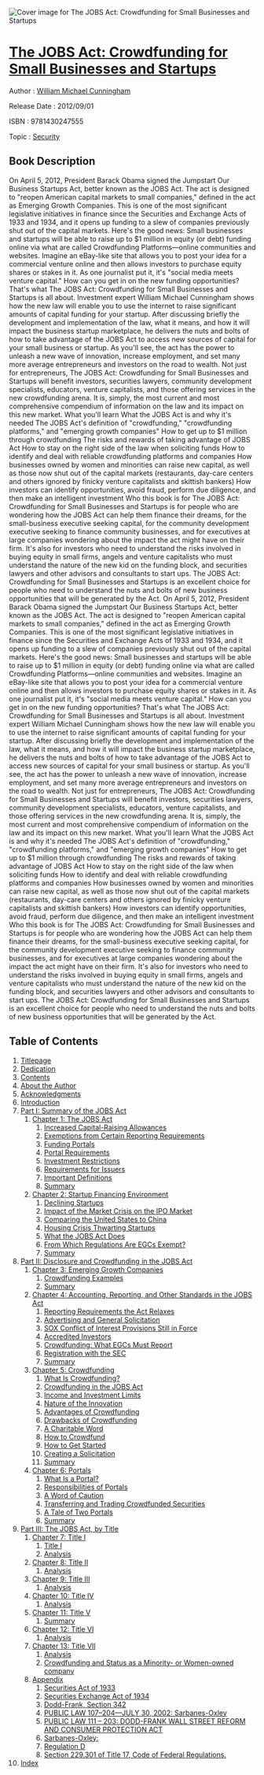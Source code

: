 ![Cover image for The JOBS Act: Crowdfunding for Small Businesses and Startups](https://imgdetail.ebookreading.net/cover/cover/security/EB9781430247555.jpg)

[The JOBS Act: Crowdfunding for Small Businesses and Startups](https://ebookreading.net/view/book/The+JOBS+Act%3A+Crowdfunding+for+Small+Businesses+and+Startups-EB9781430247555_1.html "The JOBS Act: Crowdfunding for Small Businesses and Startups")
====================================================================================================================

Author : [William Michael Cunningham](https://ebookreading.net/search/author/William+Michael+Cunningham)

Release Date : 2012/09/01

ISBN : 9781430247555

Topic : [Security](https://ebookreading.net/search/category/security)

Book Description
-----------------

On April 5, 2012, President Barack Obama signed the Jumpstart Our Business Startups Act, better known as the JOBS Act. The act is designed to "reopen American capital markets to small companies," defined in the act as Emerging Growth Companies. This is one of the most significant legislative initiatives in finance since the Securities and Exchange Acts of 1933 and 1934, and it opens up funding to a slew of companies previously shut out of the capital markets.
Here's the good news: Small businesses and startups will be able to raise up to $1 million in equity (or debt) funding online via what are called Crowdfunding Platforms—online communities and websites. Imagine an eBay-like site that allows you to post your idea for a commercial venture online and then allows investors to purchase equity shares or stakes in it. As one journalist put it, it's "social media meets venture capital."
How can you get in on the new funding opportunities? That's what The JOBS Act: Crowdfunding for Small Businesses and Startups is all about. Investment expert William Michael Cunningham shows how the new law will enable you to use the internet to raise significant amounts of capital funding for your startup. After discussing briefly the development and implementation of the law, what it means, and how it will impact the business startup marketplace, he delivers the nuts and bolts of how to take advantage of the JOBS Act to access new sources of capital for your small business or startup. As you'll see, the act has the power to unleash a new wave of innovation, increase employment, and set many more average entrepreneurs and investors on the road to wealth.
Not just for entrepreneurs, The JOBS Act: Crowdfunding for Small Businesses and Startups will benefit investors, securities lawyers, community development specialists, educators, venture capitalists, and those offering services in the new crowdfunding arena. It is, simply, the most current and most comprehensive compendium of information on the law and its impact on this new market.
What you'll learn
What the JOBS Act is and why it's needed
The JOBS Act's definition of "crowdfunding," "crowdfunding platforms," and  "emerging growth companies"
How to get up to $1 million through crowdfunding
The risks and rewards of taking advantage of JOBS Act
How to stay on the right side of the law when soliciting funds
How to identify and deal with reliable crowdfunding platforms and companies
How businesses owned by women and minorities can raise new capital, as well as those now shut out of the capital markets (restaurants, day-care centers and others ignored by finicky venture capitalists and skittish bankers)
How investors can identify opportunities, avoid fraud, perform due diligence, and then make an intelligent investment
Who this book is for
The JOBS Act: Crowdfunding for Small Businesses and Startups is for people who are wondering how the JOBS Act can help them finance their dreams, for the small-business executive seeking capital, for the community development executive seeking to finance community businesses, and for executives at large companies wondering about the impact the act might have on their firm. It's also for investors who need to understand the risks involved in buying equity in small firms, angels and venture capitalists who must understand the nature of the new kid on the funding block, and securities lawyers and other advisors and consultants to start ups. The JOBS Act: Crowdfunding for Small Businesses and Startups is an excellent choice for people who need to understand the nuts and bolts of new business opportunities that will be generated by the Act.
              On April 5, 2012, President Barack Obama signed the Jumpstart Our Business Startups Act, better known as the JOBS Act. The act is designed to "reopen American capital markets to small companies," defined in the act as Emerging Growth Companies. This is one of the most significant legislative initiatives in finance since the Securities and Exchange Acts of 1933 and 1934, and it opens up funding to a slew of companies previously shut out of the capital markets.
Here's the good news: Small businesses and startups will be able to raise up to $1 million in equity (or debt) funding online via what are called Crowdfunding Platforms—online communities and websites. Imagine an eBay-like site that allows you to post your idea for a commercial venture online and then allows investors to purchase equity shares or stakes in it. As one journalist put it, it's "social media meets venture capital."
How can you get in on the new funding opportunities? That's what The JOBS Act: Crowdfunding for Small Businesses and Startups is all about. Investment expert William Michael Cunningham shows how the new law will enable you to use the internet to raise significant amounts of capital funding for your startup. After discussing briefly the development and implementation of the law, what it means, and how it will impact the business startup marketplace, he delivers the nuts and bolts of how to take advantage of the JOBS Act to access new sources of capital for your small business or startup. As you'll see, the act has the power to unleash a new wave of innovation, increase employment, and set many more average entrepreneurs and investors on the road to wealth.
Not just for entrepreneurs, The JOBS Act: Crowdfunding for Small Businesses and Startups will benefit investors, securities lawyers, community development specialists, educators, venture capitalists, and those offering services in the new crowdfunding arena. It is, simply, the most current and most comprehensive compendium of information on the law and its impact on this new market.
What you'll learn
What the JOBS Act is and why it's needed
The JOBS Act's definition of "crowdfunding," "crowdfunding platforms," and  "emerging growth companies"
How to get up to $1 million through crowdfunding
The risks and rewards of taking advantage of JOBS Act
How to stay on the right side of the law when soliciting funds
How to identify and deal with reliable crowdfunding platforms and companies
How businesses owned by women and minorities can raise new capital, as well as those now shut out of the capital markets (restaurants, day-care centers and others ignored by finicky venture capitalists and skittish bankers)
How investors can identify opportunities, avoid fraud, perform due diligence, and then make an intelligent investment
Who this book is for
The JOBS Act: Crowdfunding for Small Businesses and Startups is for people who are wondering how the JOBS Act can help them finance their dreams, for the small-business executive seeking capital, for the community development executive seeking to finance community businesses, and for executives at large companies wondering about the impact the act might have on their firm. It's also for investors who need to understand the risks involved in buying equity in small firms, angels and venture capitalists who must understand the nature of the new kid on the funding block, and securities lawyers and other advisors and consultants to start ups. The JOBS Act: Crowdfunding for Small Businesses and Startups is an excellent choice for people who need to understand the nuts and bolts of new business opportunities that will be generated by the Act.
              
Table of Contents
-----------------

1. [Titlepage](https://ebookreading.net/view/book/The+JOBS+Act%3A+Crowdfunding+for+Small+Businesses+and+Startups-EB9781430247555_2.html)
1. [Dedication](https://ebookreading.net/view/book/The+JOBS+Act%3A+Crowdfunding+for+Small+Businesses+and+Startups-EB9781430247555_4.html)
1. [Contents](https://ebookreading.net/view/book/The+JOBS+Act%3A+Crowdfunding+for+Small+Businesses+and+Startups-EB9781430247555_5.html)
1. [About the Author](https://ebookreading.net/view/book/The+JOBS+Act%3A+Crowdfunding+for+Small+Businesses+and+Startups-EB9781430247555_6.html)
1. [Acknowledgments](https://ebookreading.net/view/book/The+JOBS+Act%3A+Crowdfunding+for+Small+Businesses+and+Startups-EB9781430247555_7.html)
1. [Introduction](https://ebookreading.net/view/book/The+JOBS+Act%3A+Crowdfunding+for+Small+Businesses+and+Startups-EB9781430247555_8.html)
1. [Part I: Summary of the JOBS Act](https://ebookreading.net/view/book/The+JOBS+Act%3A+Crowdfunding+for+Small+Businesses+and+Startups-EB9781430247555_9.html)
    1. [Chapter 1: The JOBS Act](https://ebookreading.net/view/book/The+JOBS+Act%3A+Crowdfunding+for+Small+Businesses+and+Startups-EB9781430247555_10.html)
        1. [Increased Capital-Raising Allowances](https://ebookreading.net/view/book/The+JOBS+Act%3A+Crowdfunding+for+Small+Businesses+and+Startups-EB9781430247555_10.html#s0-0)
        1. [Exemptions from Certain Reporting Requirements](https://ebookreading.net/view/book/The+JOBS+Act%3A+Crowdfunding+for+Small+Businesses+and+Startups-EB9781430247555_10.html#s1-1)
        1. [Funding Portals](https://ebookreading.net/view/book/The+JOBS+Act%3A+Crowdfunding+for+Small+Businesses+and+Startups-EB9781430247555_10.html#s2-2)
        1. [Portal Requirements](https://ebookreading.net/view/book/The+JOBS+Act%3A+Crowdfunding+for+Small+Businesses+and+Startups-EB9781430247555_10.html#s3-3)
        1. [Investment Restrictions](https://ebookreading.net/view/book/The+JOBS+Act%3A+Crowdfunding+for+Small+Businesses+and+Startups-EB9781430247555_10.html#s4-4)
        1. [Requirements for Issuers](https://ebookreading.net/view/book/The+JOBS+Act%3A+Crowdfunding+for+Small+Businesses+and+Startups-EB9781430247555_10.html#s5-5)
        1. [Important Definitions](https://ebookreading.net/view/book/The+JOBS+Act%3A+Crowdfunding+for+Small+Businesses+and+Startups-EB9781430247555_10.html#s6-6)
        1. [Summary](https://ebookreading.net/view/book/The+JOBS+Act%3A+Crowdfunding+for+Small+Businesses+and+Startups-EB9781430247555_10.html#s7-7)
    1. [Chapter 2: Startup Financing Environment](https://ebookreading.net/view/book/The+JOBS+Act%3A+Crowdfunding+for+Small+Businesses+and+Startups-EB9781430247555_11.html)
        1. [Declining Startups](https://ebookreading.net/view/book/The+JOBS+Act%3A+Crowdfunding+for+Small+Businesses+and+Startups-EB9781430247555_11.html#s8-8)
        1. [Impact of the Market Crisis on the IPO Market](https://ebookreading.net/view/book/The+JOBS+Act%3A+Crowdfunding+for+Small+Businesses+and+Startups-EB9781430247555_11.html#s9-9)
        1. [Comparing the United States to China](https://ebookreading.net/view/book/The+JOBS+Act%3A+Crowdfunding+for+Small+Businesses+and+Startups-EB9781430247555_11.html#s10-10)
        1. [Housing Crisis Thwarting Startups](https://ebookreading.net/view/book/The+JOBS+Act%3A+Crowdfunding+for+Small+Businesses+and+Startups-EB9781430247555_11.html#s11-11)
        1. [What the JOBS Act Does](https://ebookreading.net/view/book/The+JOBS+Act%3A+Crowdfunding+for+Small+Businesses+and+Startups-EB9781430247555_11.html#s12-12)
        1. [From Which Regulations Are EGCs Exempt?](https://ebookreading.net/view/book/The+JOBS+Act%3A+Crowdfunding+for+Small+Businesses+and+Startups-EB9781430247555_11.html#s13-13)
        1. [Summary](https://ebookreading.net/view/book/The+JOBS+Act%3A+Crowdfunding+for+Small+Businesses+and+Startups-EB9781430247555_11.html#s14-14)
1. [Part II: Disclosure and Crowdfunding in the JOBS Act](https://ebookreading.net/view/book/The+JOBS+Act%3A+Crowdfunding+for+Small+Businesses+and+Startups-EB9781430247555_12.html)
    1. [Chapter 3: Emerging Growth Companies](https://ebookreading.net/view/book/The+JOBS+Act%3A+Crowdfunding+for+Small+Businesses+and+Startups-EB9781430247555_13.html)
        1. [Crowdfunding Examples](https://ebookreading.net/view/book/The+JOBS+Act%3A+Crowdfunding+for+Small+Businesses+and+Startups-EB9781430247555_13.html#s15-15)
        1. [Summary](https://ebookreading.net/view/book/The+JOBS+Act%3A+Crowdfunding+for+Small+Businesses+and+Startups-EB9781430247555_13.html#s16-16)
    1. [Chapter 4: Accounting, Reporting, and Other Standards in the JOBS Act](https://ebookreading.net/view/book/The+JOBS+Act%3A+Crowdfunding+for+Small+Businesses+and+Startups-EB9781430247555_14.html)
        1. [Reporting Requirements the Act Relaxes](https://ebookreading.net/view/book/The+JOBS+Act%3A+Crowdfunding+for+Small+Businesses+and+Startups-EB9781430247555_14.html#s17-17)
        1. [Advertising and General Solicitation](https://ebookreading.net/view/book/The+JOBS+Act%3A+Crowdfunding+for+Small+Businesses+and+Startups-EB9781430247555_14.html#s18-18)
        1. [SOX Conflict of Interest Provisions Still in Force](https://ebookreading.net/view/book/The+JOBS+Act%3A+Crowdfunding+for+Small+Businesses+and+Startups-EB9781430247555_14.html#s19-19)
        1. [Accredited Investors](https://ebookreading.net/view/book/The+JOBS+Act%3A+Crowdfunding+for+Small+Businesses+and+Startups-EB9781430247555_14.html#s20-20)
        1. [Crowdfunding: What EGCs Must Report](https://ebookreading.net/view/book/The+JOBS+Act%3A+Crowdfunding+for+Small+Businesses+and+Startups-EB9781430247555_14.html#s21-21)
        1. [Registration with the SEC](https://ebookreading.net/view/book/The+JOBS+Act%3A+Crowdfunding+for+Small+Businesses+and+Startups-EB9781430247555_14.html#s22-22)
        1. [Summary](https://ebookreading.net/view/book/The+JOBS+Act%3A+Crowdfunding+for+Small+Businesses+and+Startups-EB9781430247555_14.html#s23-23)
    1. [Chapter 5: Crowdfunding](https://ebookreading.net/view/book/The+JOBS+Act%3A+Crowdfunding+for+Small+Businesses+and+Startups-EB9781430247555_15.html)
        1. [What Is Crowdfunding?](https://ebookreading.net/view/book/The+JOBS+Act%3A+Crowdfunding+for+Small+Businesses+and+Startups-EB9781430247555_15.html#s24-24)
        1. [Crowdfunding in the JOBS Act](https://ebookreading.net/view/book/The+JOBS+Act%3A+Crowdfunding+for+Small+Businesses+and+Startups-EB9781430247555_15.html#s25-25)
        1. [Income and Investment Limits](https://ebookreading.net/view/book/The+JOBS+Act%3A+Crowdfunding+for+Small+Businesses+and+Startups-EB9781430247555_15.html#s26-26)
        1. [Nature of the Innovation](https://ebookreading.net/view/book/The+JOBS+Act%3A+Crowdfunding+for+Small+Businesses+and+Startups-EB9781430247555_15.html#s27-27)
        1. [Advantages of Crowdfunding](https://ebookreading.net/view/book/The+JOBS+Act%3A+Crowdfunding+for+Small+Businesses+and+Startups-EB9781430247555_15.html#s28-28)
        1. [Drawbacks of Crowdfunding](https://ebookreading.net/view/book/The+JOBS+Act%3A+Crowdfunding+for+Small+Businesses+and+Startups-EB9781430247555_15.html#s29-29)
        1. [A Charitable Word](https://ebookreading.net/view/book/The+JOBS+Act%3A+Crowdfunding+for+Small+Businesses+and+Startups-EB9781430247555_15.html#s30-30)
        1. [How to Crowdfund](https://ebookreading.net/view/book/The+JOBS+Act%3A+Crowdfunding+for+Small+Businesses+and+Startups-EB9781430247555_15.html#s31-31)
        1. [How to Get Started](https://ebookreading.net/view/book/The+JOBS+Act%3A+Crowdfunding+for+Small+Businesses+and+Startups-EB9781430247555_15.html#s32-32)
        1. [Creating a Solicitation](https://ebookreading.net/view/book/The+JOBS+Act%3A+Crowdfunding+for+Small+Businesses+and+Startups-EB9781430247555_15.html#s33-33)
        1. [Summary](https://ebookreading.net/view/book/The+JOBS+Act%3A+Crowdfunding+for+Small+Businesses+and+Startups-EB9781430247555_15.html#s34-34)
    1. [Chapter 6: Portals](https://ebookreading.net/view/book/The+JOBS+Act%3A+Crowdfunding+for+Small+Businesses+and+Startups-EB9781430247555_16.html)
        1. [What Is a Portal?](https://ebookreading.net/view/book/The+JOBS+Act%3A+Crowdfunding+for+Small+Businesses+and+Startups-EB9781430247555_16.html#s35-35)
        1. [Responsibilities of Portals](https://ebookreading.net/view/book/The+JOBS+Act%3A+Crowdfunding+for+Small+Businesses+and+Startups-EB9781430247555_16.html#s36-36)
        1. [A Word of Caution](https://ebookreading.net/view/book/The+JOBS+Act%3A+Crowdfunding+for+Small+Businesses+and+Startups-EB9781430247555_16.html#s37-37)
        1. [Transferring and Trading Crowdfunded Securities](https://ebookreading.net/view/book/The+JOBS+Act%3A+Crowdfunding+for+Small+Businesses+and+Startups-EB9781430247555_16.html#s38-38)
        1. [A Tale of Two Portals](https://ebookreading.net/view/book/The+JOBS+Act%3A+Crowdfunding+for+Small+Businesses+and+Startups-EB9781430247555_16.html#s39-39)
        1. [Summary](https://ebookreading.net/view/book/The+JOBS+Act%3A+Crowdfunding+for+Small+Businesses+and+Startups-EB9781430247555_16.html#s40-40)
1. [Part III: The JOBS Act, by Title](https://ebookreading.net/view/book/The+JOBS+Act%3A+Crowdfunding+for+Small+Businesses+and+Startups-EB9781430247555_17.html)
    1. [Chapter 7: Title I](https://ebookreading.net/view/book/The+JOBS+Act%3A+Crowdfunding+for+Small+Businesses+and+Startups-EB9781430247555_18.html)
        1. [Title I](https://ebookreading.net/view/book/The+JOBS+Act%3A+Crowdfunding+for+Small+Businesses+and+Startups-EB9781430247555_18.html#s41-41)
        1. [Analysis](https://ebookreading.net/view/book/The+JOBS+Act%3A+Crowdfunding+for+Small+Businesses+and+Startups-EB9781430247555_18.html#s42-42)
    1. [Chapter 8: Title II](https://ebookreading.net/view/book/The+JOBS+Act%3A+Crowdfunding+for+Small+Businesses+and+Startups-EB9781430247555_19.html)
        1. [Analysis](https://ebookreading.net/view/book/The+JOBS+Act%3A+Crowdfunding+for+Small+Businesses+and+Startups-EB9781430247555_19.html#s43-43)
    1. [Chapter 9: Title III](https://ebookreading.net/view/book/The+JOBS+Act%3A+Crowdfunding+for+Small+Businesses+and+Startups-EB9781430247555_20.html)
        1. [Analysis](https://ebookreading.net/view/book/The+JOBS+Act%3A+Crowdfunding+for+Small+Businesses+and+Startups-EB9781430247555_20.html#s44-44)
    1. [Chapter 10: Title IV](https://ebookreading.net/view/book/The+JOBS+Act%3A+Crowdfunding+for+Small+Businesses+and+Startups-EB9781430247555_21.html)
        1. [Analysis](https://ebookreading.net/view/book/The+JOBS+Act%3A+Crowdfunding+for+Small+Businesses+and+Startups-EB9781430247555_21.html#s45-45)
    1. [Chapter 11: Title V](https://ebookreading.net/view/book/The+JOBS+Act%3A+Crowdfunding+for+Small+Businesses+and+Startups-EB9781430247555_22.html)
        1. [Summary](https://ebookreading.net/view/book/The+JOBS+Act%3A+Crowdfunding+for+Small+Businesses+and+Startups-EB9781430247555_22.html#s46-46)
    1. [Chapter 12: Title VI](https://ebookreading.net/view/book/The+JOBS+Act%3A+Crowdfunding+for+Small+Businesses+and+Startups-EB9781430247555_23.html)
        1. [Analysis](https://ebookreading.net/view/book/The+JOBS+Act%3A+Crowdfunding+for+Small+Businesses+and+Startups-EB9781430247555_23.html#s47-47)
    1. [Chapter 13: Title VII](https://ebookreading.net/view/book/The+JOBS+Act%3A+Crowdfunding+for+Small+Businesses+and+Startups-EB9781430247555_24.html)
        1. [Analysis](https://ebookreading.net/view/book/The+JOBS+Act%3A+Crowdfunding+for+Small+Businesses+and+Startups-EB9781430247555_24.html#s48-48)
        1. [Crowdfunding and Status as a Minority- or Women-owned company](https://ebookreading.net/view/book/The+JOBS+Act%3A+Crowdfunding+for+Small+Businesses+and+Startups-EB9781430247555_24.html#s49-49)
    1. [Appendix](https://ebookreading.net/view/book/The+JOBS+Act%3A+Crowdfunding+for+Small+Businesses+and+Startups-EB9781430247555_25.html)
        1. [Securities Act of 1933](https://ebookreading.net/view/book/The+JOBS+Act%3A+Crowdfunding+for+Small+Businesses+and+Startups-EB9781430247555_25.html#s50-50)
        1. [Securities Exchange Act of 1934](https://ebookreading.net/view/book/The+JOBS+Act%3A+Crowdfunding+for+Small+Businesses+and+Startups-EB9781430247555_25.html#s51-51)
        1. [Dodd-Frank, Section 342](https://ebookreading.net/view/book/The+JOBS+Act%3A+Crowdfunding+for+Small+Businesses+and+Startups-EB9781430247555_25.html#s52-52)
        1. [PUBLIC LAW 107–204—JULY 30, 2002: Sarbanes-Oxley](https://ebookreading.net/view/book/The+JOBS+Act%3A+Crowdfunding+for+Small+Businesses+and+Startups-EB9781430247555_25.html#s53-53)
        1. [PUBLIC LAW 111 – 203: DODD-FRANK WALL STREET REFORM AND CONSUMER PROTECTION ACT](https://ebookreading.net/view/book/The+JOBS+Act%3A+Crowdfunding+for+Small+Businesses+and+Startups-EB9781430247555_25.html#s54-54)
        1. [Sarbanes-Oxley:](https://ebookreading.net/view/book/The+JOBS+Act%3A+Crowdfunding+for+Small+Businesses+and+Startups-EB9781430247555_25.html#s55-55)
        1. [Regulation D](https://ebookreading.net/view/book/The+JOBS+Act%3A+Crowdfunding+for+Small+Businesses+and+Startups-EB9781430247555_25.html#s56-56)
        1. [Section 229.301 of Title 17, Code of Federal Regulations.](https://ebookreading.net/view/book/The+JOBS+Act%3A+Crowdfunding+for+Small+Businesses+and+Startups-EB9781430247555_25.html#s57-57)
1. [Index](https://ebookreading.net/view/book/The+JOBS+Act%3A+Crowdfunding+for+Small+Businesses+and+Startups-EB9781430247555_26.html)
